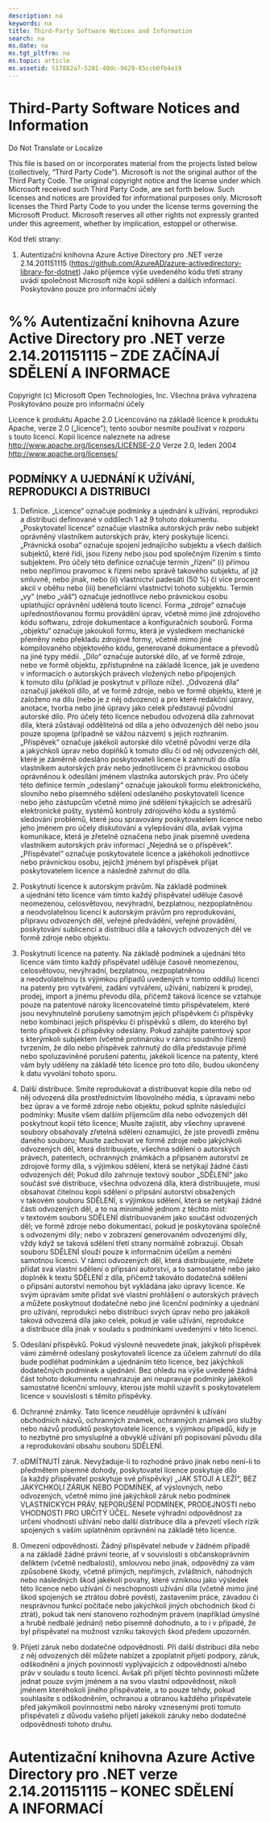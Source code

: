 ```yaml
---
description: na
keywords: na
title: Third-Party Software Notices and Information
search: na
ms.date: na
ms.tgt_pltfrm: na
ms.topic: article
ms.assetid: 517882a7-5281-40dc-9429-85ccb0fb4e19
---
```

# Third-Party Software Notices and Information
Do Not Translate or Localize

This file is based on or incorporates material from the projects listed below (collectively, “Third Party Code”). Microsoft is not the original author of the Third Party Code. The original copyright notice and the license under which Microsoft received such Third Party Code, are set forth below. Such licenses and notices are provided for informational purposes only. Microsoft licenses the Third Party Code to you under the license terms governing the Microsoft Product. Microsoft reserves all other rights not expressly granted under this agreement, whether by implication, estoppel or otherwise.

Kód třetí strany:

1.  Autentizační knihovna Azure Active Directory pro .NET verze 2.14.201151115 (https://github.com/AzureAD/azure-activedirectory-library-for-dotnet) 
Jako příjemce výše uvedeného kódu třetí strany uvádí společnost Microsoft níže kopii sdělení a dalších informací.
Poskytováno pouze pro informační účely

%% Autentizační knihovna Azure Active Directory pro .NET verze 2.14.201151115 – ZDE ZAČÍNAJÍ SDĚLENÍ A INFORMACE
=============

Copyright (c) Microsoft Open Technologies, Inc. 
Všechna práva vyhrazena
Poskytováno pouze pro informační účely

Licence k produktu Apache 2.0
Licencováno na základě licence k produktu Apache, verze 2.0 („licence“); tento soubor nesmíte používat v rozporu s touto licencí. Kopii licence naleznete na adrese http://www.apache.org/licenses/LICENSE-2.0
Verze 2.0, leden 2004
http://www.apache.org/licenses/

## PODMÍNKY A UJEDNÁNÍ K UŽÍVÁNÍ, REPRODUKCI A DISTRIBUCI
1. Definice.
„Licence“ označuje podmínky a ujednání k užívání, reprodukci a distribuci definované v oddílech 1 až 9 tohoto dokumentu.
„Poskytovatel licence“ označuje vlastníka autorských práv nebo subjekt oprávněný vlastníkem autorských práv, který poskytuje licenci.
„Právnická osoba“ označuje spojení jednajícího subjektu a všech dalších subjektů, které řídí, jsou řízeny nebo jsou pod společným řízením s tímto subjektem. Pro účely této definice označuje termín „řízení“ (i) přímou nebo nepřímou pravomoc k řízení nebo správě takového subjektu, ať již smluvně, nebo jinak, nebo (ii) vlastnictví padesáti (50 %) či více procent akcií v oběhu nebo (iii) beneficiární vlastnictví tohoto subjektu.
Termín „vy“ (nebo „váš“) označuje jednotlivce nebo právnickou osobu uplatňující oprávnění udělená touto licencí.
Forma „zdroje“ označuje upřednostňovanou formu provádění úprav, včetně mimo jiné zdrojového kódu softwaru, zdroje dokumentace a konfiguračních souborů.
Forma „objektu“ označuje jakoukoli formu, která je výsledkem mechanické přeměny nebo překladu zdrojové formy, včetně mimo jiné kompilovaného objektového kódu, generované dokumentace a převodů na jiné typy médií.
„Dílo“ označuje autorské dílo, ať ve formě zdroje, nebo ve formě objektu, zpřístupněné na základě licence, jak je uvedeno v informacích o autorských právech vložených nebo připojených k tomuto dílu (příklad je poskytnut v příloze níže).
„Odvozená díla“ označují jakékoli dílo, ať ve formě zdroje, nebo ve formě objektu, které je založeno na dílu (nebo je z něj odvozeno) a pro které redakční úpravy, anotace, tvorba nebo jiné úpravy jako celek představují původní autorské dílo. Pro účely této licence nebudou odvozená díla zahrnovat díla, která zůstávají oddělitelná od díla a jeho odvozených děl nebo jsou pouze spojena (případně se vážou názvem) s jejich rozhraním.
„Příspěvek“ označuje jakékoli autorské dílo včetně původní verze díla a jakýchkoli úprav nebo doplňků k tomuto dílu či od něj odvozených děl, které je záměrně odesláno poskytovateli licence k zahrnutí do díla vlastníkem autorských práv nebo jednotlivcem či právnickou osobou oprávněnou k odesílání jménem vlastníka autorských práv. Pro účely této definice termín „odeslaný“ označuje jakoukoli formu elektronického, slovního nebo písemného sdělení odeslaného poskytovateli licence nebo jeho zástupcům včetně mimo jiné sdělení týkajících se adresářů elektronické pošty, systémů kontroly zdrojového kódu a systémů sledování problémů, které jsou spravovány poskytovatelem licence nebo jeho jménem pro účely diskutování a vylepšování díla, avšak vyjma komunikace, která je zřetelně označena nebo jinak písemně uvedena vlastníkem autorských práv informací „Nejedná se o příspěvek“.
„Přispěvatel“ označuje poskytovatele licence a jakéhokoli jednotlivce nebo právnickou osobu, jejichž jménem byl příspěvek přijat poskytovatelem licence a následně zahrnut do díla.

2. Poskytnutí licence k autorským právům. Na základě podmínek a ujednání této licence vám tímto každý přispěvatel uděluje časově neomezenou, celosvětovou, nevýhradní, bezplatnou, nezpoplatněnou a neodvolatelnou licenci k autorským právům pro reprodukování, přípravu odvozených děl, veřejné předvádění, veřejné provádění, poskytování sublicencí a distribuci díla a takových odvozených děl ve formě zdroje nebo objektu.

3. Poskytnutí licence na patenty. Na základě podmínek a ujednání této licence vám tímto každý přispěvatel uděluje časově neomezenou, celosvětovou, nevýhradní, bezplatnou, nezpoplatněnou a neodvolatelnou (s výjimkou případů uvedených v tomto oddílu) licenci na patenty pro vytváření, zadání vytváření, užívání, nabízení k prodeji, prodej, import a jinému převodu díla, přičemž taková licence se vztahuje pouze na patentové nároky licencovatelné tímto přispěvatelem, které jsou nevyhnutelně porušeny samotným jejich příspěvkem či příspěvky nebo kombinací jejich příspěvku či příspěvků s dílem, do kterého byl tento příspěvek či příspěvky odeslány. Pokud zahájíte patentový spor s kterýmkoli subjektem (včetně protinároku v rámci soudního řízení) tvrzením, že dílo nebo příspěvek zahrnutý do díla představuje přímé nebo spoluzaviněné porušení patentu, jakékoli licence na patenty, které vám byly uděleny na základě této licence pro toto dílo, budou ukončeny k datu vyvolání tohoto sporu.

4. Další distribuce. Smíte reprodukovat a distribuovat kopie díla nebo od něj odvozená díla prostřednictvím libovolného média, s úpravami nebo bez úprav a ve formě zdroje nebo objektu, pokud splníte následující podmínky: 
Musíte všem dalším příjemcům díla nebo odvozených děl poskytnout kopii této licence; 
Musíte zajistit, aby všechny upravené soubory obsahovaly zřetelná sdělení oznamující, že jste provedli změnu daného souboru; 
Musíte zachovat ve formě zdroje nebo jakýchkoli odvozených děl, která distribuujete, všechna sdělení o autorských právech, patentech, ochranných známkách a připsaném autorství ze zdrojové formy díla, s výjimkou sdělení, která se netýkají žádné části odvozených děl; 
Pokud dílo zahrnuje textový soubor „SDĚLENÍ“ jako součást své distribuce, všechna odvozená díla, která distribuujete, musí obsahovat čitelnou kopii sdělení o připsání autorství obsažených v takovém souboru SDĚLENÍ, s výjimkou sdělení, která se netýkají žádné části odvozených děl, a to na minimálně jednom z těchto míst: v textovém souboru SDĚLENÍ distribuovaném jako součást odvozených děl; ve formě zdroje nebo dokumentaci, pokud je poskytována společně s odvozenými díly; nebo v zobrazení generovaném odvozenými díly, vždy když se taková sdělení třetí strany normálně zobrazují. Obsah souboru SDĚLENÍ slouží pouze k informačním účelům a nemění samotnou licenci. V rámci odvozených děl, která distribuujete, můžete přidat svá vlastní sdělení o připsání autorství, a to samostatně nebo jako doplněk k textu SDĚLENÍ z díla, přičemž takováto dodatečná sdělení o připsání autorství nemohou být vykládána jako úpravy licence. Ke svým úpravám smíte přidat své vlastní prohlášení o autorských právech a můžete poskytnout dodatečné nebo jiné licenční podmínky a ujednání pro užívání, reprodukci nebo distribuci svých úprav nebo pro jakákoli taková odvozená díla jako celek, pokud je vaše užívání, reprodukce a distribuce díla jinak v souladu s podmínkami uvedenými v této licenci.

5. Odesílání příspěvků. Pokud výslovně neuvedete jinak, jakýkoli příspěvek vámi záměrně odeslaný poskytovateli licence za účelem zahrnutí do díla bude podléhat podmínkám a ujednáním této licence, bez jakýchkoli dodatečných podmínek a ujednání. Bez ohledu na výše uvedené žádná část tohoto dokumentu nenahrazuje ani neupravuje podmínky jakékoli samostatné licenční smlouvy, kterou jste mohli uzavřít s poskytovatelem licence v souvislosti s těmito příspěvky.

6. Ochranné známky. Tato licence neuděluje oprávnění k užívání obchodních názvů, ochranných známek, ochranných známek pro služby nebo názvů produktů poskytovatele licence, s výjimkou případů, kdy je to nezbytné pro smysluplné a obvyklé užívání při popisování původu díla a reprodukování obsahu souboru SDĚLENÍ.

7. oDMÍTNUTÍ záruk. Nevyžaduje-li to rozhodné právo jinak nebo není-li to předmětem písemné dohody, poskytovatel licence poskytuje dílo (a každý přispěvatel poskytuje své příspěvky) „JAK STOJÍ A LEŽÍ“, BEZ JAKÝCHKOLI ZÁRUK NEBO PODMÍNEK, ať výslovných, nebo odvozených, včetně mimo jiné jakýchkoli záruk nebo podmínek VLASTNICKÝCH PRÁV, NEPORUŠENÍ PODMÍNEK, PRODEJNOSTI nebo VHODNOSTI PRO URČITÝ ÚČEL. Nesete výhradní odpovědnost za určení vhodnosti užívání nebo další distribuce díla a převzetí všech rizik spojených s vaším uplatněním oprávnění na základě této licence.

8. Omezení odpovědnosti. Žádný přispěvatel nebude v žádném případě a na základě žádné právní teorie, ať v souvislosti s občanskoprávním deliktem (včetně nedbalosti), smlouvou nebo jinak, odpovědný za vám způsobené škody, včetně přímých, nepřímých, zvláštních, náhodných nebo následných škod jakékoli povahy, které vzniknou jako výsledek této licence nebo užívání či neschopnosti užívání díla (včetně mimo jiné škod spojených se ztrátou dobré pověsti, zastavením práce, závadou či nesprávnou funkcí počítače nebo jakýchkoli jiných obchodních škod či ztrát), pokud tak není stanoveno rozhodným právem (například úmyslné a hrubě nedbalé jednání) nebo písemně dohodnuto, a to i v případě, že byl přispěvatel na možnost vzniku takových škod předem upozorněn.

9. Přijetí záruk nebo dodatečné odpovědnosti. Při další distribuci díla nebo z něj odvozených děl můžete nabízet a zpoplatnit přijetí podpory, záruk, odškodnění a jiných povinností vyplývajících z odpovědnosti a/nebo práv v souladu s touto licencí. Avšak při přijetí těchto povinností můžete jednat pouze svým jménem a na svou vlastní odpovědnost, nikoli jménem kteréhokoli jiného přispěvatele, a to pouze tehdy, pokud souhlasíte s odškodněním, ochranou a obranou každého přispěvatele před jakýmikoli povinnostmi nebo nároky vznesenými proti tomuto přispěvateli z důvodu vašeho přijetí jakékoli záruky nebo dodatečné odpovědnosti tohoto druhu.

Autentizační knihovna Azure Active Directory pro .NET verze 2.14.201151115 – KONEC SDĚLENÍ A INFORMACÍ
=============

